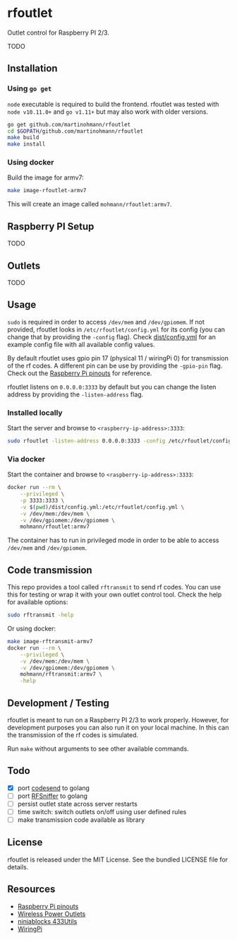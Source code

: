 rfoutlet
========

Outlet control for Raspberry PI 2/3.

TODO

Installation
------------

### Using `go get`

`node` executable is required to build the frontend. rfoutlet was tested with
`node v10.11.0+` and `go v1.11+` but may also work with older versions.

```sh
go get github.com/martinohmann/rfoutlet
cd $GOPATH/github.com/martinohmann/rfoutlet
make build
make install
```

### Using docker

Build the image for armv7:

```sh
make image-rfoutlet-armv7
```

This will create an image called `mohmann/rfoutlet:armv7`.

Raspberry PI Setup
------------------

TODO

Outlets
-------

TODO

Usage
-----

`sudo` is required in order to access `/dev/mem` and `/dev/gpiomem`. If not
provided, rfoutlet looks in `/etc/rfoutlet/config.yml` for its config (you can
change that by providing the `-config` flag). Check
[dist/config.yml](dist/config.yml) for an example config file with all
available config values.

By default rfoutlet uses gpio pin 17 (physical 11 / wiringPi 0) for
transmission of the rf codes. A different pin can be use by providing the
`-gpio-pin` flag. Check out the [Raspberry Pi pinouts](https://pinout.xyz/) for
reference.

rfoutlet listens on `0.0.0.0:3333` by default but you can change the listen
address by providing the `-listen-address` flag.

### Installed locally

Start the server and browse to `<raspberry-ip-address>:3333`:

```sh
sudo rfoutlet -listen-address 0.0.0.0:3333 -config /etc/rfoutlet/config.yml
```

### Via docker

Start the container and browse to `<raspberry-ip-address>:3333`:

```sh
docker run --rm \
    --privileged \
    -p 3333:3333 \
    -v $(pwd)/dist/config.yml:/etc/rfoutlet/config.yml \
    -v /dev/mem:/dev/mem \
    -v /dev/gpiomem:/dev/gpiomem \
    mohmann/rfoutlet:armv7
```

The container has to run in privileged mode in order to be able to access
`/dev/mem` and `/dev/gpiomem`.

Code transmission
-----------------

This repo provides a tool called `rftransmit` to send rf codes. You can use
this for testing or wrap it with your own outlet control tool. Check the help
for available options:

```sh
sudo rftransmit -help
```

Or using docker:

```sh
make image-rftransmit-armv7
docker run --rm \
    --privileged \
    -v /dev/mem:/dev/mem \
    -v /dev/gpiomem:/dev/gpiomem \
    mohmann/rftransmit:armv7 \
    -help
```

Development / Testing
---------------------

rfoutlet is meant to run on a Raspberry PI 2/3 to work properly. However, for
development purposes you can also run it on your local machine. In this can the
transmission of the rf codes is simulated.

Run `make` without arguments to see other available commands.

Todo
----

- [x] port [codesend](https://github.com/ninjablocks/433Utils/blob/master/RPi_utils/codesend.cpp) to golang
- [ ] port [RFSniffer](https://github.com/ninjablocks/433Utils/blob/master/RPi_utils/RFSniffer.cpp) to golang
- [ ] persist outlet state across server restarts
- [ ] time switch: switch outlets on/off using user defined rules
- [ ] make transmission code available as library

License
-------

rfoutlet is released under the MIT License. See the bundled LICENSE file for details.

Resources
---------

- [Raspberry Pi pinouts](https://pinout.xyz/)
- [Wireless Power Outlets](https://timleland.com/wireless-power-outlets/)
- [ninjablocks 433Utils](https://github.com/ninjablocks/433Utils)
- [WiringPi](https://projects.drogon.net/raspberry-pi/wiringpi/download-and-install/)
